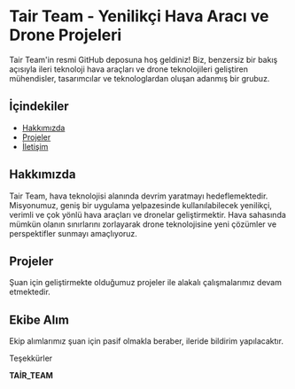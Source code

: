 # Tair Team - Yenilikçi Hava Aracı ve Drone Projeleri

Tair Team'in resmi GitHub deposuna hoş geldiniz! Biz, benzersiz bir bakış açısıyla ileri teknoloji hava araçları ve drone teknolojileri geliştiren mühendisler, tasarımcılar ve teknologlardan oluşan adanmış bir grubuz.

## İçindekiler

- [Hakkımızda](#hakkımızda)
- [Projeler](#projeler)
- [İletişim](#ekibe-alım)

## Hakkımızda

Tair Team, hava teknolojisi alanında devrim yaratmayı hedeflemektedir. Misyonumuz, geniş bir uygulama yelpazesinde kullanılabilecek yenilikçi, verimli ve çok yönlü hava araçları ve dronelar geliştirmektir. Hava sahasında mümkün olanın sınırlarını zorlayarak drone teknolojisine yeni çözümler ve perspektifler sunmayı amaçlıyoruz.

## Projeler
Şuan için geliştirmekte olduğumuz projeler ile alakalı çalışmalarımız devam etmektedir.

## **Ekibe Alım**
Ekip alımlarımız şuan için pasif olmakla beraber, ileride bildirim yapılacaktır.

Teşekkürler

**TAİR_TEAM**
